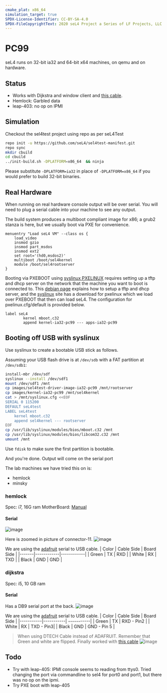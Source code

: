 ```yaml
---
cmake_plat: x86_64
simulation_target: true
SPDX-License-Identifier: CC-BY-SA-4.0
SPDX-FileCopyrightText: 2020 seL4 Project a Series of LF Projects, LLC.
---
```

# PC99
seL4 runs on 32-bit ia32 and 64-bit x64 machines, on qemu and on
hardware.

## Status
* Works with Dijkstra and window client and [this cable]([url](https://www.amazon.ca/gp/product/B075YHFMC7/)).
* Hemlock: Garbled data
* leap-403: no op on IPMI

## Simulation

Checkout the sel4test project using repo as per seL4Test
```bash
repo init -u https://github.com/seL4/sel4test-manifest.git
repo sync
mkdir cbuild
cd cbuild
../init-build.sh -DPLATFORM=x86_64  && ninja
```
Please substitute `-DPLATFORM=ia32` in place of `-DPLATFORM=x86_64` if you would
prefer to build 32-bit binaries.

## Real Hardware
 When running on real hardware console output will be
over serial. You will need to plug a serial cable into your machine to
see any output.

The build system produces a multiboot compliant image for x86; a grub2
stanza is here, but we usually boot via PXE for convenience.
```
menuentry "Load seL4 VM" --class os {
    load_video
    insmod gzio
    insmod part_msdos
    insmod ext2
    set root='(hd0,msdos2)'
    multiboot /boot/sel4kernel
    module /boot/sel4rootserver
}
```

Booting via PXEBOOT using
[syslinux PXELINUX](http://www.syslinux.org/wiki/index.php?title=PXELINUX) requires setting up a tftp and dhcp server on the network
that the machine you want to boot is connected to. This
[debian page](https://debian-administration.org/article/478/Setting_up_a_server_for_PXE_network_booting) explains how to setup a tftp and dhcp server, and the
[syslinux](http://www.syslinux.org/wiki/index.php?title=Download)
site has a download for pxelinux which we load over PXEBOOT
that then can load seL4. The configuration for pxelinux.cfg/default is
provided below.
```
label seL4
        kernel mboot.c32
        append kernel-ia32-pc99 --- apps-ia32-pc99
```

## Booting off USB with syslinux

Use syslinux to create a bootable USB stick as follows.

Assuming your USB flash drive is at `/dev/sdb` with a FAT partition at
`/dev/sdb1`:
```bash
install-mbr /dev/sdf
syslinux --install /dev/sdf1
mount /dev/sdf1 /mnt
cp images/sel4test-driver-image-ia32-pc99 /mnt/rootserver
cp images/kernel-ia32-pc99 /mnt/sel4kernel
cat > /mnt/syslinux.cfg <<EOF
SERIAL 0 115200
DEFAULT seL4test
LABEL seL4test
    kernel mboot.c32
    append sel4kernel --- rootserver
EOF
cp /usr/lib/syslinux/modules/bios/mboot.c32 /mnt
cp /usr/lib/syslinux/modules/bios/libcom32.c32 /mnt
umount /mnt
```

Use `fdisk` to make sure the first partition is bootable.

And you're done. Output will come on the serial port

The lab machines we have tried this on is:
- hemlock 
- minsky


### hemlock
Spec: i7, 16G ram
MotherBoard: [Manual](https://dlcdnets.asus.com/pub/ASUS/mb/LGA1151/PRIME_H270M-PLUS/E12027_PRIME_H270M-PLUS_UM_WEB.pdf) 

#### Serial

![image](https://user-images.githubusercontent.com/22774472/170778599-517aeb24-2d1c-405b-a7f6-13d0feda4889.png)

Here is zoomed in picture of connector-11.
![image](https://user-images.githubusercontent.com/22774472/170778542-7a25dfa5-5dfd-40b3-98c9-5dfdf8ca9ee0.png)


We are using the [adafruit](https://www.adafruit.com/product/954) serial to USB cable.
| Color | Cable Side | Board Side | 
|-------|------------|------------| 
| Green |     TX     | RXD | 
| White |     RX     | TXD | 
| Black |     GND    | GND | 


### dijkstra
Spec: i5, 10 GB ram

#### Serial
Has a DB9 serial port at the back.
![image](https://user-images.githubusercontent.com/22774472/170782501-d5d1e64f-16bc-4b48-adf2-c585fc4d9c28.png)


We are using the [adafruit](https://www.adafruit.com/product/954) serial to USB cable.
| Color |  Cable Side | Board Side | 
|-----------|-----------| -----------|
| Green |    TX     | RXD - Pin2 | 
| White |     RX     | TXD - Pin3| 
| Black |    GND    | GND - Pin 5 | 


> When using DTECH Cable instead of ADAFRUIT. Remember that Green and white are flipped.
> Finally worked with [this cable]([url](https://www.amazon.ca/gp/product/B075YHFMC7/))
> ![image](https://user-images.githubusercontent.com/22774472/172685941-4a59fc6f-c225-40c8-8776-a38dc606bd62.png)




## Todo
* Try with leap-405: IPMI console seems to reading from ttys0. Tried changing the port via commandline to sel4 for port0 and port1, but there was no op on the ipmi.
* Try PXE boot with leap-405
